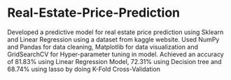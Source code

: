 # Real-Estate-Price-Prediction
Developed a predictive model for real estate price prediction using Sklearn and Linear Regression using a dataset from kaggle website. Used NumPy and Pandas for data cleaning, Matplotlib for data visualization and GridSearchCV for Hyper-parameter tuning in model. Achieved an accuracy of 81.83% using Linear Regression Model, 72.31% using Decision tree and 68.74% using lasso by doing K-Fold Cross-Validation
